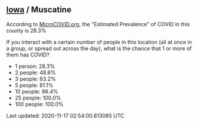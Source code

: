 
## [Iowa](/united-states/iowa) / Muscatine

According to [MicroCOVID.org](http://microcovid.org),
the "Estimated Prevalence" of COVID in this county is 28.3%

If you interact with a certain number of people in this location
(all at once in a group, or spread out across the day), what is the chance that
1 or more of them has COVID?

- 1 person: 28.3%
- 2 people: 48.6%
- 3 people: 63.2%
- 5 people: 81.1%
- 10 people: 96.4%
- 25 people: 100.0%
- 100 people: 100.0%

Last updated: 2020-11-17 02:54:00.813085 UTC
